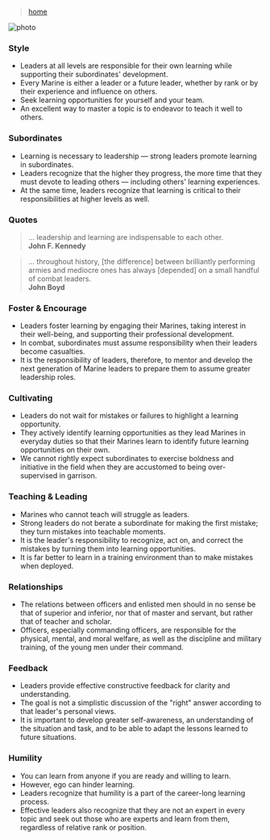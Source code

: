 > [home](../)

![photo](/mcdp/photos/leadership.png)

### Style
* Leaders at all levels are responsible for their own learning while
supporting their subordinates' development.
* Every Marine is either a leader or a future leader, whether by rank
or by their experience and influence on others.
* Seek learning opportunities for yourself and your team.
* An excellent way to master a topic is to endeavor to teach it well to others.

### Subordinates
* Learning is necessary to leadership — strong leaders promote learning
in subordinates.
* Leaders recognize that the higher they progress, the more time that they
must devote to leading others — including others' learning experiences.
* At the same time, leaders recognize that learning is critical to their
responsibilities at higher levels as well.

### Quotes
> ... leadership and learning are indispensable to each other.  
> **John F. Kennedy**

> ... throughout history, [the difference] between brilliantly performing armies
> and mediocre ones has always [depended] on a small handful of combat leaders.  
> **John Boyd**

### Foster & Encourage
* Leaders foster learning by engaging their Marines, taking interest in their well-being, and supporting their professional development.
* In combat, subordinates must assume responsibility when their leaders become casualties.
* It is the responsibility of leaders, therefore, to mentor and develop the next generation of Marine leaders to prepare them to assume greater leadership roles.

### Cultivating
* Leaders do not wait for mistakes or failures to highlight a learning opportunity.
* They actively identify learning opportunities as they lead Marines in everyday duties so that their Marines learn to identify future learning opportunities on their own.
* We cannot rightly expect subordinates to exercise boldness and initiative in the field when they are accustomed to being over-supervised in garrison.

### Teaching & Leading
* Marines who cannot teach will struggle as leaders.
* Strong leaders do not berate a subordinate for making the first mistake; they turn mistakes into teachable moments.
* It is the leader's responsibility to recognize, act on, and correct the mistakes by turning them into learning opportunities.
* It is far better to learn in a training environment than to make mistakes when deployed.

### Relationships
* The relations between officers and enlisted men should in no sense be that of superior and inferior, nor that of master and servant, but rather that of teacher and scholar.
* Officers, especially commanding officers, are responsible for the physical, mental, and moral welfare, as well as the discipline and military training, of the young men under their command.

### Feedback
* Leaders provide effective constructive feedback for clarity and understanding.
* The goal is not a simplistic discussion of the "right" answer according to that leader's personal views.
* It is important to develop greater self-awareness, an understanding of the situation and task, and to be able to adapt the lessons learned to future situations.

### Humility
* You can learn from anyone if you are ready and willing to learn.
* However, ego can hinder learning.
* Leaders recognize that humility is a part of the career-long learning process.
* Effective leaders also recognize that they are not an expert in every topic and seek out those who are experts and learn from them, regardless of relative rank or position.

